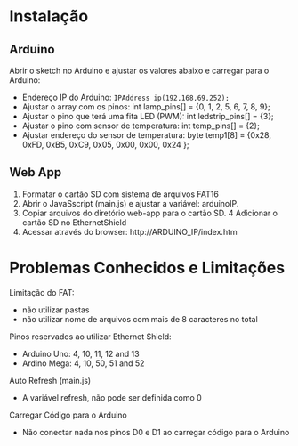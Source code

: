 # Instalação

## Arduino

Abrir o sketch no Arduino e ajustar os valores abaixo e carregar para o Arduino:

* Endereço IP do Arduino: `IPAddress ip(192,168,69,252);`
* Ajustar o array com os pinos: int lamp_pins[] = {0, 1, 2, 5, 6, 7, 8, 9};
* Ajustar o pino que terá uma fita LED (PWM): int ledstrip_pins[] = {3};
* Ajustar o pino com sensor de temperatura: int temp_pins[] = {2};
* Ajustar endereço do sensor de temperatura: byte temp1[8] = {0x28, 0xFD, 0xB5, 0xC9, 0x05, 0x00, 0x00, 0x24 };

## Web App

1. Formatar o cartão SD com sistema de arquivos FAT16
2. Abrir o JavaSscript (main.js) e ajustar a variável: arduinoIP.
3. Copiar arquivos do diretório web-app para o cartão SD.
4 Adicionar o cartão SD no EthernetShield
5. Acessar através do browser: http://ARDUINO_IP/index.htm


# Problemas Conhecidos e Limitações

Limitação do FAT:
* não utilizar pastas
* não utilizar nome de arquivos com mais de 8 caracteres no total

Pinos reservados ao utilizar Ethernet Shield:
* Arduino Uno: 4, 10, 11, 12 and 13
* Ardino Mega: 4, 10, 50, 51 and 52

Auto Refresh (main.js)
* A variável refresh, não pode ser definida como 0

Carregar Código para o Arduino
* Não conectar nada nos pinos D0 e D1 ao carregar código para o Arduino
